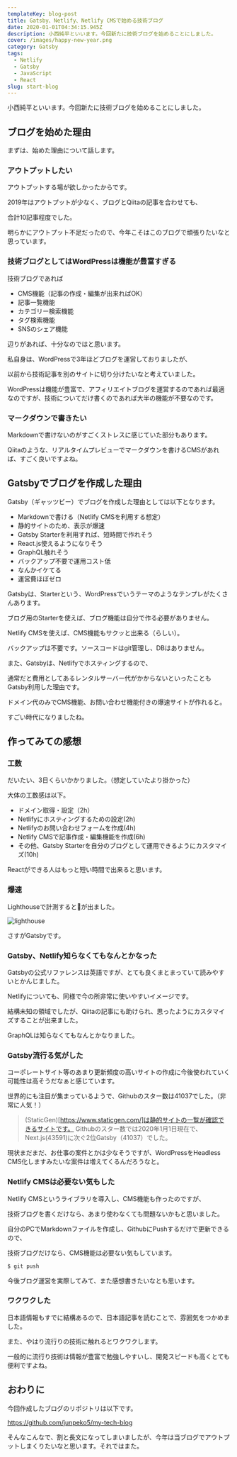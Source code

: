 ```yaml
---
templateKey: blog-post
title: Gatsby、Netlify、Netlify CMSで始める技術ブログ
date: 2020-01-01T04:34:15.945Z
description: 小西純平といいます。今回新たに技術ブログを始めることにしました。
cover: /images/happy-new-year.png
category: Gatsby
tags:
  - Netlify
  - Gatsby
  - JavaScript
  - React
slug: start-blog
---
```


小西純平といいます。今回新たに技術ブログを始めることにしました。


## ブログを始めた理由

まずは、始めた理由について話します。

### アウトプットしたい

アウトプットする場が欲しかったからです。

2019年はアウトプットが少なく、ブログとQiitaの記事を合わせても、

合計10記事程度でした。

明らかにアウトプット不足だったので、今年こそはこのブログで頑張りたいなと思っています。

### 技術ブログとしてはWordPressは機能が豊富すぎる

技術ブログであれば

- CMS機能（記事の作成・編集が出来ればOK）
- 記事一覧機能
- カテゴリー検索機能
- タグ検索機能
- SNSのシェア機能

辺りがあれば、十分なのではと思います。

私自身は、WordPressで3年ほどブログを運営しておりましたが、

以前から技術記事を別のサイトに切り分けたいなと考えていました。

WordPressは機能が豊富で、アフィリエイトブログを運営するのであれば最適なのですが、技術についてだけ書くのであれば大半の機能が不要なのです。

### マークダウンで書きたい

Markdownで書けないのがすごくストレスに感じていた部分もあります。

Qiitaのような、リアルタイムプレビューでマークダウンを書けるCMSがあれば、すごく良いですよね。


## Gatsbyでブログを作成した理由

Gatsby（ギャッツビー）でブログを作成した理由としては以下となります。

- Markdownで書ける（Netlify CMSを利用する想定）
- 静的サイトのため、表示が爆速
- Gatsby Starterを利用すれば、短時間で作れそう
- React.js使えるようになりそう
- GraphQL触れそう
- バックアップ不要で運用コスト低
- なんかイケてる
- 運営費ほぼゼロ

Gatsbyは、Starterという、WordPressでいうテーマのようなテンプレがたくさんあります。

ブログ用のStarterを使えば、ブログ機能は自分で作る必要がありません。

Netlify CMSを使えば、CMS機能もサクッと出来る（らしい）。

バックアップは不要です。ソースコードはgit管理し、DBはありません。

また、Gatsbyは、Netlifyでホスティングするので、

通常だと費用としてあるレンタルサーバー代がかからないといったこともGatsby利用した理由です。

ドメイン代のみでCMS機能、お問い合わせ機能付きの爆速サイトが作れると。

すごい時代になりましたね。


## 作ってみての感想

### 工数

だいたい、3日くらいかかりました。（想定していたより掛かった）

大体の工数感は以下。

- ドメイン取得・設定（2h）
- Netlifyにホスティングするための設定(2h)
- Netlifyのお問い合わせフォームを作成(4h)
- Netlify CMSで記事作成・編集機能を作成(6h)
- その他、Gatsby Starterを自分のブログとして運用できるようにカスタマイズ(10h)


Reactができる人はもっと短い時間で出来ると思います。


### 爆速

Lighthouseで計測すると💯が出ました。

<img src="/images/lighthouse.png" alt="lighthouse" class="css-9taffg" />

さすがGatsbyです。

### Gatsby、Netlify知らなくてもなんとかなった

Gatsbyの公式リファレンスは英語ですが、とても良くまとまっていて読みやすいとかんじました。

Netlifyについても、同様で今の所非常に使いやすいイメージです。

結構未知の領域でしたが、Qiitaの記事にも助けられ、思ったようにカスタマイズすることが出来ました。

GraphQLは知らなくてもなんとかなりました。

### Gatsby流行る気がした

コーポレートサイト等のあまり更新頻度の高いサイトの作成に今後使われていく可能性は高そうだなぁと感じています。

世界的にも注目が集まっているようで、Githubのスター数は41037でした。（非常に人気！）


>(StaticGen)[https://www.staticgen.com/]は静的サイトの一覧が確認できるサイトです。
>Githubのスター数では2020年1月1日現在で、Next.js(43591)に次ぐ2位Gatsby（41037）でした。

現状まだまだ、お仕事の案件とかは少なそうですが、WordPressをHeadless CMS化しますみたいな案件は増えてくるんだろうなと。

### Netlify CMSは必要ない気もした

Netlify CMSというライブラリを導入し、CMS機能も作ったのですが、

技術ブログを書くだけなら、あまり使わなくても問題ないかもと思いました。

自分のPCでMarkdownファイルを作成し、GithubにPushするだけで更新できるので、

技術ブログだけなら、CMS機能は必要ない気もしています。

```bash
$ git push
```

今後ブログ運営を実際してみて、また感想書きたいなとも思います。


### ワクワクした


日本語情報もすでに結構あるので、日本語記事を読むことで、雰囲気をつかめました。

また、やはり流行りの技術に触れるとワクワクします。

一般的に流行り技術は情報が豊富で勉強しやすいし、開発スピードも高くとても便利ですよね。

## おわりに

今回作成したブログのリポジトリは以下です。

https://github.com/junpeko5/my-tech-blog

そんなこんなで、割と長文になってしまいましたが、今年は当ブログでアウトプットしまくりたいなと思います。それではまた。





